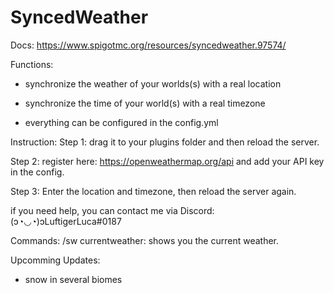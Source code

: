 # SyncedWeather
Docs: https://www.spigotmc.org/resources/syncedweather.97574/

Functions:
- synchronize the weather of your worlds(s) with a real location
- synchronize the time of your world(s) with a real timezone

- everything can be configured in the config.yml


Instruction:
Step 1: drag it to your plugins folder and then reload the server.

Step 2: register here: https://openweathermap.org/api and add your API key in the config.

Step 3: Enter the location and timezone, then reload the server again.

if you need help, you can contact me via Discord:
(ɔ◔◡◔)ɔLuftigerLuca#0187

Commands:
/sw currentweather: shows you the current weather.

Upcomming Updates:
- snow in several biomes
